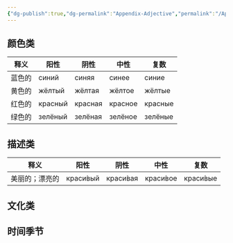 ```yaml
---
{"dg-publish":true,"dg-permalink":"Appendix-Adjective","permalink":"/Appendix-Adjective/","dgPassFrontmatter":true}
---
```


## 颜色类

| 释义  | 阳性      | 阴性      | 中性      | 复数      |
| :-: | ------- | ------- | ------- | ------- |
| 蓝色的 | синий   | синяя   | синее   | синие   |
| 黄色的 | жёлтый  | жёлтая  | жёлтое  | жёлтые  |
| 红色的 | красный | красная | красное | красные |
| 绿色的 | зелёный | зелёная | зелёное | зелёные |


## 描述类
|   释义    | 阳性        | 阴性        | 中性        | 复数        |
| :-----: | --------- | --------- | --------- | --------- |
| 美丽的；漂亮的 | краси́вый | краси́вая | краси́вое | краси́вые |

## 文化类


## 时间季节



